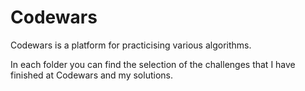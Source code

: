 # Codewars

Codewars is a platform for practicising various algorithms.

In each folder you can find the selection of the challenges that I have finished at Codewars and my solutions.
